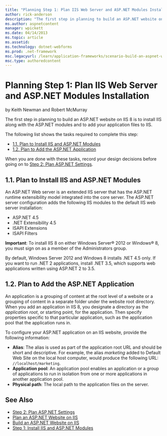 ```yaml
---
title: "Planning Step 1: Plan IIS Web Server and ASP.NET Modules Installation | Microsoft Docs"
author: rick-anderson
description: "The first step in planning to build an ASP.NET website on IIS 8 is to install IIS along with the ASP.NET modules and to add your application files to IIS."
ms.author: aspnetcontent
manager: wpickett
ms.date: 04/14/2013
ms.topic: article
ms.assetid: 
ms.technology: dotnet-webforms
ms.prod: .net-framework
msc.legacyurl: /learn/application-frameworks/scenario-build-an-aspnet-website-on-iis/planning-step-1-plan-iis-web-server-and-asp-net-modules-installation
msc.type: authoredcontent
---
```

Planning Step 1: Plan IIS Web Server and ASP.NET Modules Installation
====================
by Keith Newman and Robert McMurray

The first step in planning to build an ASP.NET website on IIS 8 is to install IIS along with the ASP.NET modules and to add your application files to IIS.

The following list shows the tasks required to complete this step:

- [1.1. Plan to Install IIS and ASP.NET Modules](#11)
- [1.2. Plan to Add the ASP.NET Application](#12)

When you are done with these tasks, record your design decisions before going on to [Step 2: Plan ASP.NET Settings](planning-step-2-plan-asp-net-settings.md).

<a id="11"></a>
## 1.1. Plan to Install IIS and ASP.NET Modules

An ASP.NET Web server is an extended IIS server that has the ASP.NET runtime extensibility model integrated into the core server. The ASP.NET server configuration adds the following IIS modules to the default IIS web server installation:

- ASP.NET 4.5
- .NET Extensibility 4.5
- ISAPI Extensions
- ISAPI Filters

**Important**: To install IIS 8 on either Windows Server® 2012 or Windows® 8, you must sign on as a member of the Administrators group.

By default, Windows Server 2012 and Windows 8 installs .NET 4.5 only. If you want to run .NET 2 applications, install .NET 3.5, which supports web applications written using ASP.NET 2 to 3.5.

<a id="12"></a>
## 1.2. Plan to Add the ASP.NET Application

An application is a grouping of content at the root level of a website or a grouping of content in a separate folder under the website root directory. When you add an application in IIS 8, you designate a directory as the *application root*, or starting point, for the application. Then specify properties specific to that particular application, such as the application pool that the application runs in.

To configure your ASP.NET application on an IIS website, provide the following information:

- **Alias**: The alias is used as part of the application root URL and should be short and descriptive. For example, the alias *marketing* added to Default Web Site on the local host computer, would produce the following URL: `//localhost/marketing`.
- **Application pool**: An application pool enables an application or a group of applications to run in isolation from one or more applications in another application pool.
- **Physical path**: The local path to the application files on the server.

## See Also

- [Step 2: Plan ASP.NET Settings](planning-step-2-plan-asp-net-settings.md)
- [Plan an ASP.NET Website on IIS](plan-an-asp-net-website-on-iis.md)
- [Build an ASP.NET Website on IIS](overview-build-an-asp-net-website-on-iis.md)
- [Step 1: Install IIS and ASP.NET Modules](configuring-step-1-install-iis-and-asp-net-modules.md)